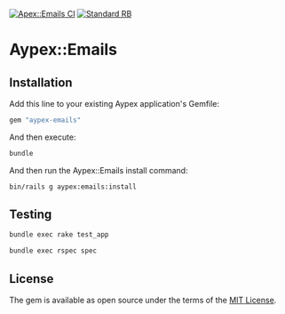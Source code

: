 [![Apex::Emails CI](https://github.com/aypex-io/aypex-emails/actions/workflows/ci.yml/badge.svg)](https://github.com/aypex-io/aypex-emails/actions/workflows/ci.yml)
[![Standard RB](https://github.com/aypex-io/aypex-emails/actions/workflows/standard_rb_core.yml/badge.svg)](https://github.com/aypex-io/aypex-emails/actions/workflows/standard_rb_core.yml)

# Aypex::Emails

## Installation

Add this line to your existing Aypex application's Gemfile:
```ruby
gem "aypex-emails"
```

And then execute:
```bash
bundle
```

And then run the Aypex::Emails install command:
```bash
bin/rails g aypex:emails:install
```

## Testing

```bash
bundle exec rake test_app
```

```bash
bundle exec rspec spec
```

## License
The gem is available as open source under the terms of the [MIT License](https://github.com/aypex-io/aypex-emails/blob/main/MIT-LICENSE).
